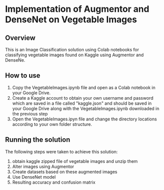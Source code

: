# Implementation of Augmentor and DenseNet on Vegetable Images

## Overview
This is an Image Classification solution using Colab notebooks for classifying vegetable images found on Kaggle using Augmentor and DenseNe.

## How to use

1) Copy the VegetableImages.ipynb file and open as a Colab notebook in your Google Drive.
2) Create a Kaggle account to obtain your own username and password which are saved in a file called "kaggle.json" and should be saved in your Google Drive along with the VegetableImages.ipynb downloaded in the previous step
3) Open the VegetableImages.ipyn file and change the directory locations according to your own folder structure.

## Running the solution
The following steps were taken to achieve this solution:
1) obtain kaggle zipped file of vegetable images and unzip them
2) Alter images using Augmentor
3) Create datasets based on these augmented images
4) Use DenseNet model
5) Resulting accuracy and confusion matrix
